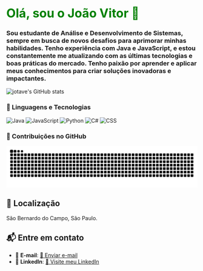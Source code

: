 # <font size="6" color="green">Olá, sou o João Vitor 👋</font>

### Sou estudante de **Análise e Desenvolvimento de Sistemas**, sempre em busca de novos desafios para aprimorar minhas habilidades. Tenho experiência com **Java** e **JavaScript**, e estou constantemente me atualizando com as últimas tecnologias e boas práticas do mercado. Tenho paixão por aprender e aplicar meus conhecimentos para criar soluções inovadoras e impactantes.

![jotave's GitHub stats](https://github-readme-stats.vercel.app/api?username=Devjotavee&show_icons=true&theme=onedark)

### 🤖 Linguagens e Tecnologias

![Java](https://img.shields.io/badge/Java-ED8B00?style=for-the-badge&logo=openjdk&logoColor=white)
![JavaScript](https://img.shields.io/badge/JavaScript-F7DF1E?style=for-the-badge&logo=javascript&logoColor=black)
![Python](https://img.shields.io/badge/Python-3776AB?style=for-the-badge&logo=python&logoColor=white)
![C#](https://img.shields.io/badge/C%23-239120?style=for-the-badge&logo=c-sharp&logoColor=white)
![CSS](https://img.shields.io/badge/CSS-239120?&style=for-the-badge&logo=css3&logoColor=white)

### 🐍 Contribuições no GitHub

<picture align="center">
 <source media="(prefers-color-scheme: dark)" srcset="https://raw.githubusercontent.com/devjotavee/devjotavee/output/github-contribution-grid-snake-dark.svg">
 <source media="(prefers-color-scheme: light)" srcset="https://raw.githubusercontent.com/devjotavee/devjotavee/output/github-contribution-grid-snake-dark.svg">
 <img align="center" alt="github contribution grid snake animation" src="https://raw.githubusercontent.com/devjotavee/devjotavee/output/github-contribution-grid-snake.svg">
</picture>

## 📍 Localização
São Bernardo do Campo, São Paulo.

## 📬 Entre em contato

- 📧 **E-mail**: [📩 Enviar e-mail](mailto:joaovitor.sg@outlook.com.br)
- 🔗 **LinkedIn**: [🔗 Visite meu LinkedIn](https://www.linkedin.com/in/joaovitorsgomes/)

